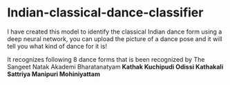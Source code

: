# Indian-classical-dance-classifier
I have created this model to identify the classical Indian dance form using a deep neural network, you can upload the picture of a dance pose and it will tell you what kind of dance for it is!

It recognizes following 8 dance forms that is been recognized by The Sangeet Natak Akademi
 Bharatanatyam<b>
 Kathak
 Kuchipudi 
 Odissi 
 Kathakali 
 Sattriya 
 Manipuri 
 Mohiniyattam

